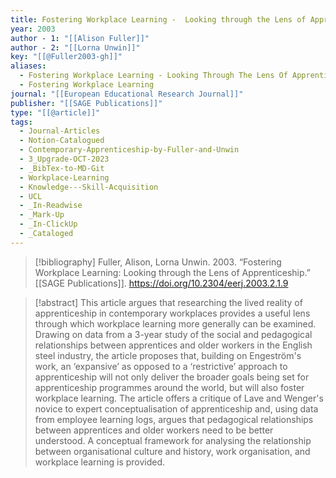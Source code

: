```yaml
---
title: Fostering Workplace Learning -  Looking through the Lens of Apprenticeship
year: 2003
author - 1: "[[Alison Fuller]]"
author - 2: "[[Lorna Unwin]]"
key: "[[@Fuller2003-gh]]"
aliases:
  - Fostering Workplace Learning - Looking Through The Lens Of Apprenticeship
  - Fostering Workplace Learning
journal: "[[European Educational Research Journal]]"
publisher: "[[SAGE Publications]]"
type: "[[@article]]"
tags:
  - Journal-Articles
  - Notion-Catalogued
  - Contemporary-Apprenticeship-by-Fuller-and-Unwin
  - 3_Upgrade-OCT-2023
  - _BibTex-to-MD-Git
  - Workplace-Learning
  - Knowledge---Skill-Acquisition
  - UCL
  - _In-Readwise
  - _Mark-Up
  - _In-ClickUp
  - _Cataloged
---
```


> [!bibliography]
> Fuller, Alison, Lorna Unwin. 2003. “Fostering Workplace Learning: Looking through the Lens of Apprenticeship.” [[SAGE Publications]]. https://doi.org/10.2304/eerj.2003.2.1.9

> [!abstract]
> This article argues that researching the lived reality of apprenticeship in contemporary workplaces provides a useful lens through which workplace learning more generally can be examined. Drawing on data from a 3-year study of the social and pedagogical relationships between apprentices and older workers in the English steel industry, the article proposes that, building on Engeström's work, an ‘expansive’ as opposed to a ‘restrictive’ approach to apprenticeship will not only deliver the broader goals being set for apprenticeship programmes around the world, but will also foster workplace learning. The article offers a critique of Lave and Wenger's novice to expert conceptualisation of apprenticeship and, using data from employee learning logs, argues that pedagogical relationships between apprentices and older workers need to be better understood. A conceptual framework for analysing the relationship between organisational culture and history, work organisation, and workplace learning is provided.